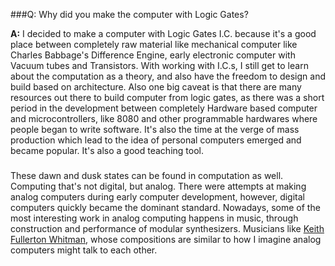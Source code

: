 ###Q: Why did you make the computer with Logic Gates?  

**A:** I decided to make a computer with Logic Gates I.C. because it's a good place between completely raw material like mechanical computer like Charles Babbage's Difference Engine, early electronic computer with Vacuum tubes and Transistors. With working with I.C.s, I still get to learn about the computation as a theory, and also have the freedom to design and build based on architecture. Also one big caveat is that there are many resources out there to build computer from logic gates, as there was a short period in the development between completely Hardware based computer and microcontrollers, like 8080 and other programmable hardwares where people began to write software. It's also the time at the verge of mass production which lead to the idea of personal computers emerged and became popular. It's also a good teaching tool. 

###

These dawn and dusk states can be found in computation as well. Computing that's not digital, but analog. There were attempts at making analog computers during early computer development, however, digital computers quickly became the dominant standard. Nowadays, some of the most interesting work in analog computing happens in music, through construction and performance of modular synthesizers. Musicians like [Keith Fullerton Whitman](http://www.keithfullertonwhitman.com/), whose compositions are similar to how I imagine analog computers might talk to each other.
